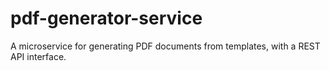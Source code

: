 # pdf-generator-service
A microservice for generating PDF documents from templates, with a REST API interface.
